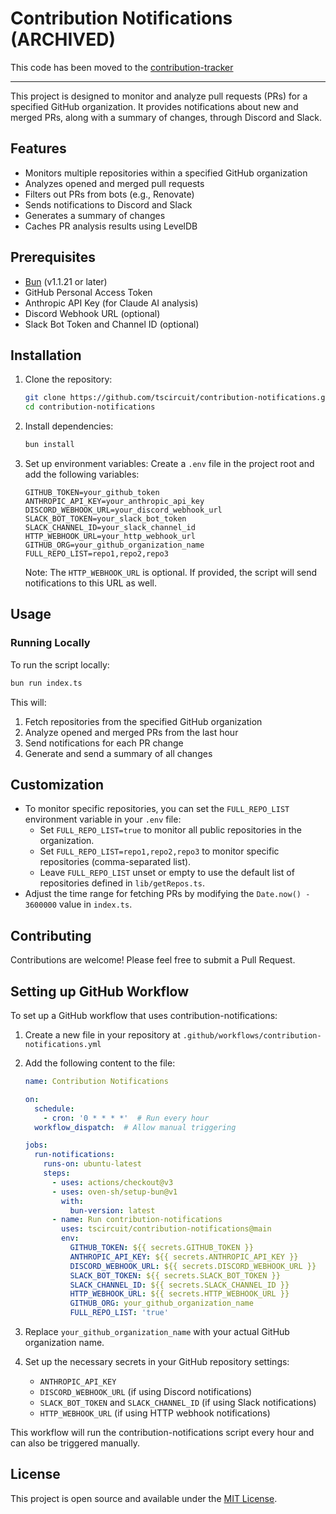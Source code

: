 # Contribution Notifications (ARCHIVED)

This code has been moved to the [contribution-tracker](https://github.com/tscircuit/contribution-tracker)

---

This project is designed to monitor and analyze pull requests (PRs) for a specified GitHub organization. It provides notifications about new and merged PRs, along with a summary of changes, through Discord and Slack.

## Features

- Monitors multiple repositories within a specified GitHub organization
- Analyzes opened and merged pull requests
- Filters out PRs from bots (e.g., Renovate)
- Sends notifications to Discord and Slack
- Generates a summary of changes
- Caches PR analysis results using LevelDB

## Prerequisites

- [Bun](https://bun.sh) (v1.1.21 or later)
- GitHub Personal Access Token
- Anthropic API Key (for Claude AI analysis)
- Discord Webhook URL (optional)
- Slack Bot Token and Channel ID (optional)

## Installation

1. Clone the repository:

   ```bash
   git clone https://github.com/tscircuit/contribution-notifications.git
   cd contribution-notifications
   ```

2. Install dependencies:

   ```bash
   bun install
   ```

3. Set up environment variables:
   Create a `.env` file in the project root and add the following variables:
   ```
   GITHUB_TOKEN=your_github_token
   ANTHROPIC_API_KEY=your_anthropic_api_key
   DISCORD_WEBHOOK_URL=your_discord_webhook_url
   SLACK_BOT_TOKEN=your_slack_bot_token
   SLACK_CHANNEL_ID=your_slack_channel_id
   HTTP_WEBHOOK_URL=your_http_webhook_url
   GITHUB_ORG=your_github_organization_name
   FULL_REPO_LIST=repo1,repo2,repo3
   ```

   Note: The `HTTP_WEBHOOK_URL` is optional. If provided, the script will send notifications to this URL as well.

## Usage

### Running Locally

To run the script locally:

```bash
bun run index.ts
```

This will:

1. Fetch repositories from the specified GitHub organization
2. Analyze opened and merged PRs from the last hour
3. Send notifications for each PR change
4. Generate and send a summary of all changes

## Customization

- To monitor specific repositories, you can set the `FULL_REPO_LIST` environment variable in your `.env` file:
  - Set `FULL_REPO_LIST=true` to monitor all public repositories in the organization.
  - Set `FULL_REPO_LIST=repo1,repo2,repo3` to monitor specific repositories (comma-separated list).
  - Leave `FULL_REPO_LIST` unset or empty to use the default list of repositories defined in `lib/getRepos.ts`.
- Adjust the time range for fetching PRs by modifying the `Date.now() - 3600000` value in `index.ts`.

## Contributing

Contributions are welcome! Please feel free to submit a Pull Request.

## Setting up GitHub Workflow

To set up a GitHub workflow that uses contribution-notifications:

1. Create a new file in your repository at `.github/workflows/contribution-notifications.yml`
2. Add the following content to the file:

   ```yaml
   name: Contribution Notifications

   on:
     schedule:
       - cron: '0 * * * *'  # Run every hour
     workflow_dispatch:  # Allow manual triggering

   jobs:
     run-notifications:
       runs-on: ubuntu-latest
       steps:
         - uses: actions/checkout@v3
         - uses: oven-sh/setup-bun@v1
           with:
             bun-version: latest
         - name: Run contribution-notifications
           uses: tscircuit/contribution-notifications@main
           env:
             GITHUB_TOKEN: ${{ secrets.GITHUB_TOKEN }}
             ANTHROPIC_API_KEY: ${{ secrets.ANTHROPIC_API_KEY }}
             DISCORD_WEBHOOK_URL: ${{ secrets.DISCORD_WEBHOOK_URL }}
             SLACK_BOT_TOKEN: ${{ secrets.SLACK_BOT_TOKEN }}
             SLACK_CHANNEL_ID: ${{ secrets.SLACK_CHANNEL_ID }}
             HTTP_WEBHOOK_URL: ${{ secrets.HTTP_WEBHOOK_URL }}
             GITHUB_ORG: your_github_organization_name
             FULL_REPO_LIST: 'true'
   ```

3. Replace `your_github_organization_name` with your actual GitHub organization name.
4. Set up the necessary secrets in your GitHub repository settings:
   - `ANTHROPIC_API_KEY`
   - `DISCORD_WEBHOOK_URL` (if using Discord notifications)
   - `SLACK_BOT_TOKEN` and `SLACK_CHANNEL_ID` (if using Slack notifications)
   - `HTTP_WEBHOOK_URL` (if using HTTP webhook notifications)

This workflow will run the contribution-notifications script every hour and can also be triggered manually.

## License

This project is open source and available under the [MIT License](LICENSE).
